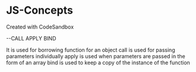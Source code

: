 # JS-Concepts
Created with CodeSandbox

--CALL APPLY BIND

It is used for borrowing function for an object
call is used for passing parameters individually
apply is used when parameters are passed in the form of an array
bind is used to keep a copy of the instance of the function